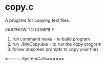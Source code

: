 # copy.c
A program for copying text files.

####HOW TO COMPILE
1. run command make - to build program
2. run ./MyCopy.exe - to run the copy program
3. follow onscreen prompts to copy your files

======SystemCalls======

